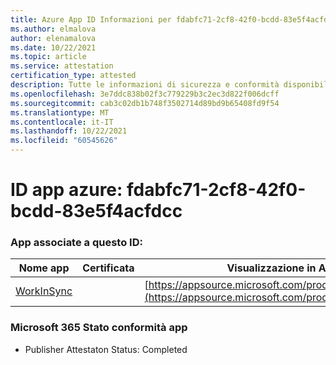 ```yaml
---
title: Azure App ID Informazioni per fdabfc71-2cf8-42f0-bcdd-83e5f4acfdcc
ms.author: elmalova
author: elenamalova
ms.date: 10/22/2021
ms.topic: article
ms.service: attestation
certification_type: attested
description: Tutte le informazioni di sicurezza e conformità disponibili per fdabfc71-2cf8-42f0-bcdd-83e5f4acfdcc.
ms.openlocfilehash: 3e7ddc838b02f3c779229b3c2ec3d822f006dcff
ms.sourcegitcommit: cab3c02db1b748f3502714d89bd9b65408fd9f54
ms.translationtype: MT
ms.contentlocale: it-IT
ms.lasthandoff: 10/22/2021
ms.locfileid: "60545626"
---
```

# <a name="azure-app-id-fdabfc71-2cf8-42f0-bcdd-83e5f4acfdcc"></a>ID app azure: fdabfc71-2cf8-42f0-bcdd-83e5f4acfdcc


### <a name="apps-associated-with-this-id"></a>App associate a questo ID:
| **Nome app** | **Certificata** | **Visualizzazione in AppSource** |
|--------------|---------------|-----------------------|
| [WorkInSync](https://docs.microsoft.com/microsoft-365-app-certification/forward/WA200002974) |  | [https://appsource.microsoft.com/product/office/WA200002974](https://appsource.microsoft.com/product/office/WA200002974) |

### <a name="microsoft-365-app-compliance-status"></a>Microsoft 365 Stato conformità app
- Publisher Attestaton Status: Completed
